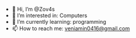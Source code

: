 - 👋 Hi, I’m @Zov4s
- 👀 I’m interested in: Computers
- 🌱 I’m currently learning: programming
- 📫 How to reach me: veniamin0416@gmail.com

<!---
Zov4s/Zov4s is a ✨ special ✨ repository because its `README.md` (this file) appears on your GitHub profile.
You can click the Preview link to take a look at your changes.
--->
